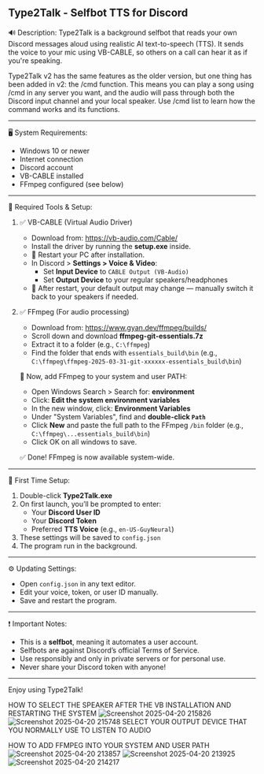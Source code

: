 Type2Talk - Selfbot TTS for Discord
-------------------------------------

🔊 Description:
Type2Talk is a background selfbot that reads your own Discord messages aloud using realistic AI text-to-speech (TTS). It sends the voice to your mic using VB-CABLE, so others on a call can hear it as if you're speaking.

Type2Talk v2 has the same features as the older version, but one thing has been added in v2: the /cmd function. This means you can play a song using /cmd in any server you want, and the audio will pass through both the Discord input channel and your local speaker.
Use /cmd list to learn how the command works and its functions.

-------------------------------------
🖥️ System Requirements:
- Windows 10 or newer
- Internet connection
- Discord account
- VB-CABLE installed
- FFmpeg configured (see below)

-------------------------------------
🧩 Required Tools & Setup:

1. ✅ VB-CABLE (Virtual Audio Driver)
   - Download from: https://vb-audio.com/Cable/
   - Install the driver by running the **setup.exe** inside.
   - 🔁 Restart your PC after installation.
   - In Discord > **Settings > Voice & Video**:
     - Set **Input Device** to `CABLE Output (VB-Audio)`
     - Set **Output Device** to your regular speakers/headphones
   - 📌 After restart, your default output may change — manually switch it back to your speakers if needed.

2. ✅ FFmpeg (For audio processing)
   - Download from: https://www.gyan.dev/ffmpeg/builds/
   - Scroll down and download **ffmpeg-git-essentials.7z**
   - Extract it to a folder (e.g., `C:\ffmpeg`)
   - Find the folder that ends with `essentials_build\bin`
     (e.g., `C:\ffmpeg\ffmpeg-2025-03-31-git-xxxxxx-essentials_build\bin`)

   🔧 Now, add FFmpeg to your system and user PATH:
   - Open Windows Search > Search for: **environment**
   - Click: **Edit the system environment variables**
   - In the new window, click: **Environment Variables**
   - Under "System Variables", find and **double-click `Path`**
   - Click **New** and paste the full path to the FFmpeg `/bin` folder (e.g., `C:\ffmpeg\...essentials_build\bin`)
   - Click OK on all windows to save.

   ✅ Done! FFmpeg is now available system-wide.

-------------------------------------
🚀 First Time Setup:

1. Double-click **Type2Talk.exe**
2. On first launch, you’ll be prompted to enter:
   - Your **Discord User ID**
   - Your **Discord Token**
   - Preferred **TTS Voice** (e.g., `en-US-GuyNeural`)
3. These settings will be saved to `config.json`
4. The program run in the background.

-------------------------------------
⚙️ Updating Settings:
- Open `config.json` in any text editor.
- Edit your voice, token, or user ID manually.
- Save and restart the program.

-------------------------------------
❗ Important Notes:
- This is a **selfbot**, meaning it automates a user account.
- Selfbots are against Discord’s official Terms of Service.
- Use responsibly and only in private servers or for personal use.
- Never share your Discord token with anyone!

-------------------------------------

Enjoy using Type2Talk!


HOW TO SELECT THE SPEAKER AFTER THE VB INSTALLATION AND RESTARTING THE SYSTEM
![Screenshot 2025-04-20 215826](https://github.com/user-attachments/assets/e1167e62-bdc0-45c6-8fd9-94e03025609e)
![Screenshot 2025-04-20 215748](https://github.com/user-attachments/assets/0908d6f6-49c1-4312-a430-6c3ad23245e3)
SELECT YOUR OUTPUT DEVICE THAT YOU NORMALLY USE TO LISTEN TO AUDIO

HOW TO ADD FFMPEG INTO YOUR SYSTEM AND USER PATH
![Screenshot 2025-04-20 213857](https://github.com/user-attachments/assets/a62e9fb6-542a-4e43-860e-beb00e3a0d7c)
![Screenshot 2025-04-20 213925](https://github.com/user-attachments/assets/1a2ffb96-6fe6-4bb6-8be5-8d4f52f302fd)
![Screenshot 2025-04-20 214217](https://github.com/user-attachments/assets/cbd3b947-b20e-43e0-8441-83e5fa47c913)





